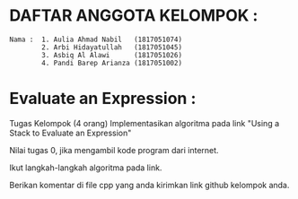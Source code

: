 # DAFTAR ANGGOTA KELOMPOK : 
	Nama : 	1. Aulia Ahmad Nabil   (1817051074)
         	2. Arbi Hidayatullah   (1817051045)
         	3. Asbiq Al Alawi      (1817051026)
         	4. Pandi Barep Arianza (1817051002)

# Evaluate an Expression :
Tugas Kelompok (4 orang)
Implementasikan algoritma pada link "Using a Stack to Evaluate an Expression"

Nilai tugas 0, jika mengambil kode program dari internet.

Ikut langkah-langkah algoritma pada link.

Berikan komentar di file cpp yang anda kirimkan link github kelompok anda.
